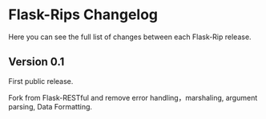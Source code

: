 Flask-Rips Changelog
=======================

Here you can see the full list of changes between each Flask-Rip release.


Version 0.1
-------------

First public release.

Fork from Flask-RESTful and remove error handling，marshaling, argument parsing, Data Formatting.
